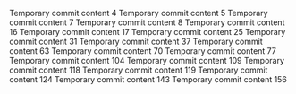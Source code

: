 Temporary commit content 4
Temporary commit content 5
Temporary commit content 7
Temporary commit content 8
Temporary commit content 16
Temporary commit content 17
Temporary commit content 25
Temporary commit content 31
Temporary commit content 37
Temporary commit content 63
Temporary commit content 70
Temporary commit content 77
Temporary commit content 104
Temporary commit content 109
Temporary commit content 118
Temporary commit content 119
Temporary commit content 124
Temporary commit content 143
Temporary commit content 156
